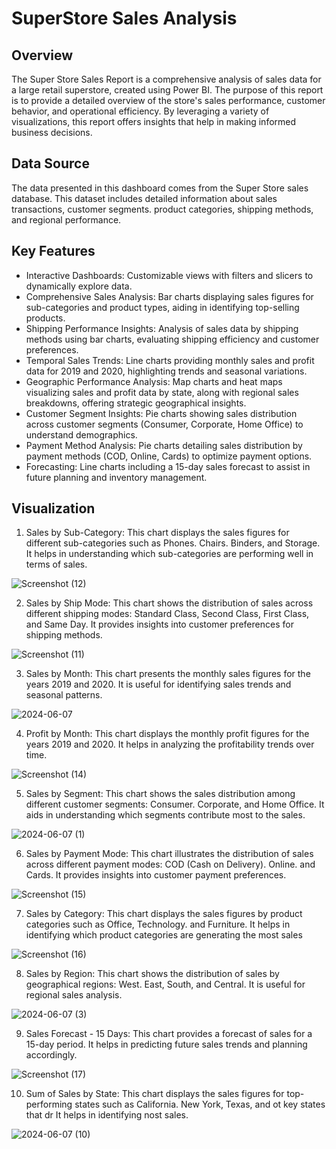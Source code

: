 # SuperStore Sales Analysis
## Overview
The Super Store Sales Report is a comprehensive analysis of sales data for a large retail superstore, created using Power BI. The purpose of this report is to provide a detailed overview of the store's sales performance, customer behavior, and operational efficiency. By leveraging a variety of visualizations, this report offers insights that help in making informed business decisions.
## Data Source
The data presented in this dashboard comes from the Super Store sales database. This dataset includes detailed information about sales transactions, customer segments. product categories, shipping methods, and regional performance.
## Key Features
- Interactive Dashboards: Customizable views with filters and slicers to dynamically explore data.
- Comprehensive Sales Analysis: Bar charts displaying sales figures for sub-categories and product types, aiding in identifying top-selling products.
- Shipping Performance Insights: Analysis of sales data by shipping methods using bar charts, evaluating shipping efficiency and customer preferences.
- Temporal Sales Trends: Line charts providing monthly sales and profit data for 2019 and 2020, highlighting trends and seasonal variations.
- Geographic Performance Analysis: Map charts and heat maps visualizing sales and profit data by state, along with regional sales breakdowns, offering strategic geographical insights.
- Customer Segment Insights: Pie charts showing sales distribution across customer segments (Consumer, Corporate, Home Office) to understand demographics.
- Payment Method Analysis: Pie charts detailing sales distribution by payment methods (COD, Online, Cards) to optimize payment options.
- Forecasting: Line charts including a 15-day sales forecast to assist in future planning and inventory management.
## Visualization
1. Sales by Sub-Category: This chart displays the sales figures for different sub-categories such as Phones. Chairs. Binders, and Storage. It helps in understanding which sub-categories are performing well in terms of sales.

![Screenshot (12)](https://github.com/RutujaPatil26/Powerbi_Project/assets/172021951/dbd0267f-303e-4b33-ba1e-d618ac41bd0e)

2. Sales by Ship Mode: This chart shows the distribution of sales across different shipping modes: Standard Class, Second Class, First Class, and Same Day. It provides insights into customer preferences for shipping methods.

![Screenshot (11)](https://github.com/RutujaPatil26/Powerbi_Project/assets/172021951/6d5ff66c-5d8b-4cf1-a32c-4a0aaf80d377)

3. Sales by Month: This chart presents the monthly sales figures for the years 2019 and 2020. It is useful for identifying sales trends and seasonal patterns.

![2024-06-07](https://github.com/RutujaPatil26/Powerbi_Project/assets/172021951/c36aa41a-03ab-4d5c-bda3-405e18fd8d07)

4. Profit by Month: This chart displays the monthly profit figures for the years 2019 and 2020. It helps in analyzing the profitability trends over time.

![Screenshot (14)](https://github.com/RutujaPatil26/Powerbi_Project/assets/172021951/db1923ae-c6ec-4aca-8453-697f0ded1078)

5. Sales by Segment: This chart shows the sales distribution among different customer segments: Consumer. Corporate, and Home Office. It aids in understanding which segments contribute most to the sales.

![2024-06-07 (1)](https://github.com/RutujaPatil26/Powerbi_Project/assets/172021951/878d5622-8345-4ffb-bb41-d74344218c04)

6. Sales by Payment Mode: This chart illustrates the distribution of sales across different payment modes: COD (Cash on Delivery). Online. and Cards. It provides insights into customer payment preferences.

![Screenshot (15)](https://github.com/RutujaPatil26/Powerbi_Project/assets/172021951/159ad3fa-dd51-48d7-990f-8dd6c7b6cc82)

7. Sales by Category: This chart displays the sales figures by product categories such as Office, Technology. and Furniture. It helps in identifying which product categories are generating the most sales

![Screenshot (16)](https://github.com/RutujaPatil26/Powerbi_Project/assets/172021951/4e56ea55-973c-4e5e-bf71-db1a57726e02)

8. Sales by Region: This chart shows the distribution of sales by geographical regions: West. East, South, and Central. It is useful for regional sales analysis.

![2024-06-07 (3)](https://github.com/RutujaPatil26/Powerbi_Project/assets/172021951/053f7a2e-83ee-44f8-9f1d-31d605786f43)

9. Sales Forecast - 15 Days: This chart provides a forecast of sales for a 15-day period. It helps in predicting future sales trends and planning accordingly.

![Screenshot (17)](https://github.com/RutujaPatil26/Powerbi_Project/assets/172021951/16dba416-5fc9-443d-8c21-8f238d91608b)

10. Sum of Sales by State: This chart displays the sales figures for top-performing states such as California. New York, Texas, and ot key states that dr It helps in identifying nost sales.

![2024-06-07 (10)](https://github.com/RutujaPatil26/Powerbi_Project/assets/172021951/6cd0df51-a7ee-4c68-b3f2-b3f304da511a)
